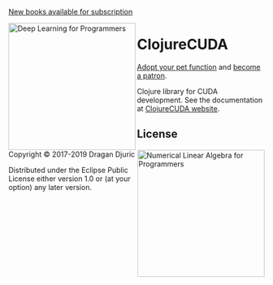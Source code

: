 [New books available for subscription](https://aiprobook.com)

<img src="http://aiprobook.com/img/dlfp-cover.png" alt="Deep Learning for Programmers" title="Deep Learning for Programmers" align="left" width="250"/>

<img src="http://aiprobook.com/img/lafp-cover.png" alt="Numerical Linear Algebra for Programmers" title="Numerical Linear Algebra for Programmers" align="right" width="250"/>

# ClojureCUDA

[Adopt your pet function](https://dragan.rocks/articles/18/Patreon-Announcement-Adopt-a-Function) and [become a patron](https://patreon.com/draganrocks).

Clojure library for CUDA development. See the documentation at [ClojureCUDA website](https://clojurecuda.uncomplicate.org).

## License

Copyright © 2017-2019 Dragan Djuric

Distributed under the Eclipse Public License either version 1.0 or (at your option) any later version.
